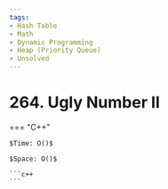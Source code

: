 ```yaml
---
tags:
- Hash Table
- Math
- Dynamic Programming
- Heap (Priority Queue)
- Unsolved
---
```



# 264. Ugly Number II

=== "C++"

    $Time: O()$

    $Space: O()$

    ```c++
    ```